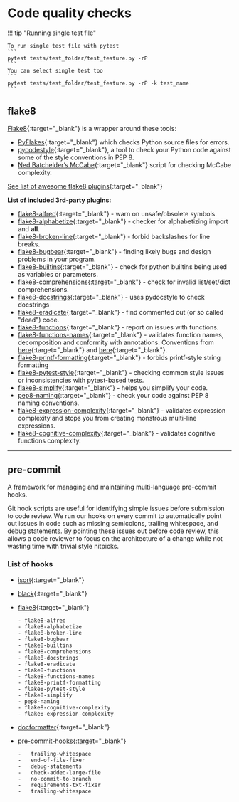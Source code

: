 # Code quality checks

!!! tip "Running single test file"

    To run single test file with pytest
    ```
    pytest tests/test_folder/test_feature.py -rP
    ```
    You can select single test too
    ```
    pytest tests/test_folder/test_feature.py -rP -k test_name
    ```

## flake8

[Flake8](https://pypi.org/project/flake8/){:target="\_blank"} is a wrapper
around these tools:

-   [PyFlakes](https://pypi.org/project/pyflakes/){:target="\_blank"} which
    checks Python source files for errors.
-   [pycodestyle](https://pypi.org/project/pycodestyle/){:target="\_blank"}, a
    tool to check your Python code against some of the style conventions in PEP
    8\.
-   [Ned Batchelder’s McCabe](https://pypi.org/project/mccabe/){:target="\_blank"}
    script for checking McCabe complexity.

[See list of awesome flake8 plugins](https://github.com/DmytroLitvinov/awesome-flake8-extensions){:target="\_blank"}

**List of included 3rd-party plugins:**

-   [flake8-alfred](https://pypi.org/project/flake8-alfred/){:target="\_blank"} -
    warn on unsafe/obsolete symbols.
-   [flake8-alphabetize](https://pypi.org/project/flake8-alphabetize/){:target="\_blank"}
    \- checker for alphabetizing import and **all**.
-   [flake8-broken-line](https://pypi.org/project/flake8-broken-line/){:target="\_blank"}
    \- forbid backslashes for line breaks.
-   [flake8-bugbear](https://pypi.org/project/flake8-bugbear/){:target="\_blank"}
    \- finding likely bugs and design problems in your program.
-   [flake8-builtins](https://pypi.org/project/flake8-builtins/){:target="\_blank"}
    \- check for python builtins being used as variables or parameters.
-   [flake8-comprehensions](https://pypi.org/project/flake8-comprehensions/){:target="\_blank"}
    \- check for invalid list/set/dict comprehensions.
-   [flake8-docstrings](https://pypi.org/project/flake8-docstrings/){:target="\_blank"}
    \- uses pydocstyle to check docstrings
-   [flake8-eradicate](https://pypi.org/project/flake8-eradicate/){:target="\_blank"}
    \- find commented out (or so called "dead") code.
-   [flake8-functions](https://pypi.org/project/flake8-functions/){:target="\_blank"}
    \- report on issues with functions.
-   [flake8-functions-names](https://pypi.org/project/flake8-functions-names/){:target="\_blank"}
    \- validates function names, decomposition and conformity with annotations.
    Conventions from
    [here](https://melevir.medium.com/python-functions-naming-the-algorithm-74320a18278d){:target="\_blank"}
    and
    [here](https://melevir.medium.com/python-functions-naming-tips-376f12549f9){:target="\_blank"}.
-   [flake8-printf-formatting](https://pypi.org/project/flake8-printf-formatting/){:target="\_blank"}
    \- forbids printf-style string formatting
-   [flake8-pytest-style](https://pypi.org/project/flake8-pytest-style/){:target="\_blank"}
    \- checking common style issues or inconsistencies with pytest-based tests.
-   [flake8-simplify](https://pypi.org/project/flake8-simplify/){:target="\_blank"}
    \- helps you simplify your code.
-   [pep8-naming](https://pypi.org/project/pep8-naming/){:target="\_blank"} -
    check your code against PEP 8 naming conventions.
-   [flake8-expression-complexity](https://pypi.org/project/flake8-expression-complexity/){:target="\_blank"}
    \- validates expression complexity and stops you from creating monstrous
    multi-line expressions.
-   [flake8-cognitive-complexity](https://pypi.org/project/flake8-cognitive-complexity/){:target="\_blank"}
    \- validates cognitive functions complexity.

---

## pre-commit

A framework for managing and maintaining multi-language pre-commit hooks.

Git hook scripts are useful for identifying simple issues before submission to
code review. We run our hooks on every commit to automatically point out issues
in code such as missing semicolons, trailing whitespace, and debug statements.
By pointing these issues out before code review, this allows a code reviewer to
focus on the architecture of a change while not wasting time with trivial style
nitpicks.

### List of hooks

-   [isort](https://github.com/timothycrosley/isort){:target="\_blank"}

-   [black](https://github.com/ambv/black){:target="\_blank"}

-   [flake8](https://github.com/PyCQA/flake8){:target="\_blank"}

    ```
    - flake8-alfred
    - flake8-alphabetize
    - flake8-broken-line
    - flake8-bugbear
    - flake8-builtins
    - flake8-comprehensions
    - flake8-docstrings
    - flake8-eradicate
    - flake8-functions
    - flake8-functions-names
    - flake8-printf-formatting
    - flake8-pytest-style
    - flake8-simplify
    - pep8-naming
    - flake8-cognitive-complexity
    - flake8-expression-complexity
    ```

-   [docformatter](https://github.com/myint/docformatter){:target="\_blank"}

-   [pre-commit-hooks](https://github.com/pre-commit/pre-commit-hooks){:target="\_blank"}

    ```
    -   trailing-whitespace
    -   end-of-file-fixer
    -   debug-statements
    -   check-added-large-file
    -   no-commit-to-branch
    -   requirements-txt-fixer
    -   trailing-whitespace
    ```
